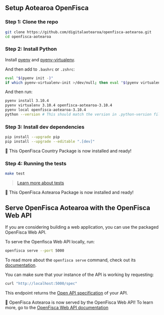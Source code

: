 ## Setup Aotearoa OpenFisca

### Step 1: Clone the repo

```sh
git clone https://github.com/digitalaotearoa/openfisca-aotearoa.git
cd openfisca-aotearoa
```

### Step 2: Install Python

Install [pyenv](https://github.com/pyenv/pyenv) and [pyenv-virtualenv](https://github.com/pyenv/pyenv-virtualenv).

And then add to `.bashrc` or `.zshrc`:

```sh
eval "$(pyenv init -)"
if which pyenv-virtualenv-init >/dev/null; then eval "$(pyenv virtualenv-init -)"; fi
```

And then run:

```sh
pyenv install 3.10.4
pyenv virtualenv 3.10.4 openfisca-aotearoa-3.10.4
pyenv local openfisca-aotearoa-3.10.4
python --version # This should match the version in .python-version file
```

### Step 3: Install dev dependencies

```sh
pip install --upgrade pip
pip install --upgrade --editable ".[dev]"
```

:tada: This OpenFisca Country Package is now installed and ready!

### Step 4: Running the tests

```sh
make test
```

> [Learn more about tests](https://openfisca.org/doc/coding-the-legislation/writing_yaml_tests.html)

:tada: This OpenFisca Aotearoa Package is now installed and ready!

## Serve OpenFisca Aotearoa with the OpenFisca Web API

If you are considering building a web application, you can use the packaged OpenFisca Web API.

To serve the Openfisca Web API locally, run:

```sh
openfisca serve --port 5000
```

To read more about the `openfisca serve` command, check out its [documentation](https://openfisca.readthedocs.io/en/latest/openfisca_serve.html).

You can make sure that your instance of the API is working by requesting:

```sh
curl "http://localhost:5000/spec"
```

This endpoint returns the [Open API specification](https://www.openapis.org/) of your API.

:tada: OpenFisca Aotearoa is now served by the OpenFisca Web API! To learn more, go to the [OpenFisca Web API documentation](https://openfisca.org/doc/openfisca-web-api/index.html)
